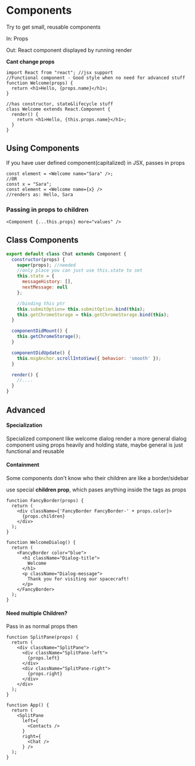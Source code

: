 # Components

Try to get small, reusable components

In: Props 

Out: React component displayed by running render

**Cant change props**

```react
import React from "react"; //jsx support
//Functional component - Good style when no need for advanced stuff
function Welcome(props) {
  return <h1>Hello, {props.name}</h1>;
}

//has constructor, state&lifecycle stuff
class Welcome extends React.Component {
  render() {
    return <h1>Hello, {this.props.name}</h1>;
  }
}
```

## Using Components

If you have user defined component(capitalized) in JSX, passes in props

```react
const element = <Welcome name="Sara" />;
//OR
const x = "Sara";
const element = <Welcome name={x} />
//renders as: Hello, Sara
```

### Passing in props to children 

```react
<Component {...this.props} more="values" />
```

## Class Components

```js
export default class Chat extends Component {
  constructor(props) {
    super(props); //needed
    //only place you can just use this.state to set
    this.state = { 
      messageHistory: [],
      nextMessage: null
    };

    //binding this ptr
    this.submitOption= this.submitOption.bind(this);
    this.getChromeStorage = this.getChromeStorage.bind(this);
  }

  componentDidMount() {
    this.getChromeStorage();
  }

  componentDidUpdate() {
    this.msgAnchor.scrollIntoView({ behavior: 'smooth' });
  }

  render() {
    //....
  }
}
```

## Advanced

#### Specialization

Specialized component like welcome dialog render a more general dialog component using props heavily and holding state, maybe general is just functional and reusable

#### Containment

Some components don't know who their children are like a border/sidebar

use special **children prop**, which pases anything inside the tags as props

```react
function FancyBorder(props) {
  return (
    <div className={'FancyBorder FancyBorder-' + props.color}>
      {props.children}
    </div>
  );
}

function WelcomeDialog() {
  return (
    <FancyBorder color="blue">
      <h1 className="Dialog-title">
        Welcome
      </h1>
      <p className="Dialog-message">
        Thank you for visiting our spacecraft!
      </p>
    </FancyBorder>
  );
}
```

#### Need multiple Children?

Pass in as normal props then 

```react
function SplitPane(props) {
  return (
    <div className="SplitPane">
      <div className="SplitPane-left">
        {props.left}
      </div>
      <div className="SplitPane-right">
        {props.right}
      </div>
    </div>
  );
}

function App() {
  return (
    <SplitPane
      left={
        <Contacts />
      }
      right={
        <Chat />
      } />
  );
}
```

